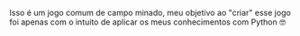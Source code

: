 Isso é um jogo comum de campo minado, meu objetivo ao "criar" esse jogo foi
apenas com o intuito de aplicar os meus conhecimentos com Python 🤓

